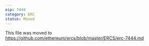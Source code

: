 ```yaml
---
eip: 7444
category: ERC
status: Moved
---
```


This file was moved to https://github.com/ethereum/ercs/blob/master/ERCS/erc-7444.md
